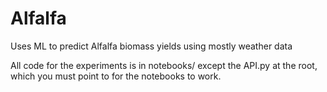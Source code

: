 # Alfalfa
Uses ML to predict Alfalfa biomass yields using mostly weather data

All code for the experiments is in notebooks/ except the API.py at the root, which you must point to for the notebooks to work.
